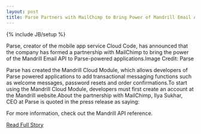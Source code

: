```yaml
---
layout: post
title: Parse Partners with MailChimp to Bring Power of Mandrill Email API to Parse-Powered Apps
---
```

{% include JB/setup %}<p>Parse, creator of the mobile app service Cloud Code, has announced that the company has formed a partnership with MailChimp to bring the power of the Mandrill Email API to Parse-powered applications.Image Credit: Parse


 Parse has created the Mandrill Cloud Module, which allows developers of Parse powered applications to add transactional messaging functions such as welcome messages, password resets and order confirmations.To start using the Mandrill Cloud Module, developers must first create an account at the Mandrill website.About the partnership with MailChimp, Ilya Sukhar, CEO at Parse is quoted in the press release as saying: 


 For more information, check out the Mandrill API reference.</p>
<p><a href="http://blog.programmableweb.com/2012/12/21/parse-partners-with-mailchimp-to-bring-power-of-mandrill-email-api-to-parse-powered-apps/">Read Full Story</a></p>

